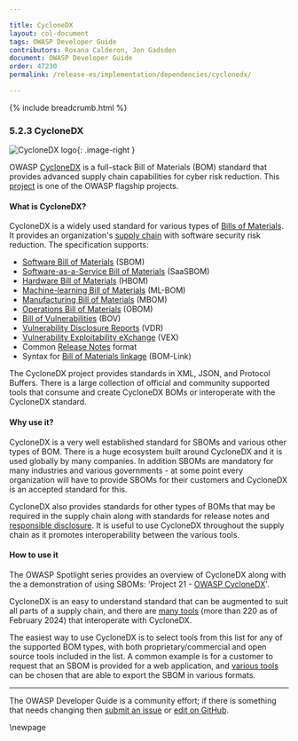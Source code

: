 ```yaml
---

title: CycloneDX
layout: col-document
tags: OWASP Developer Guide
contributors: Roxana Calderon, Jon Gadsden
document: OWASP Developer Guide
order: 47230
permalink: /release-es/implementation/dependencies/cyclonedx/

---
```


{% include breadcrumb.html %}

<style type="text/css">
.image-right {
  height: 26px;
  display: block;
  margin-left: auto;
  margin-right: auto;
  float: right;
}
</style>

### 5.2.3 CycloneDX

![CycloneDX logo](../../../../assets/images/logos/cyclonedx.png "OWASP CycloneDX"){: .image-right }

OWASP [CycloneDX][cyclonedx] is a full-stack Bill of Materials (BOM) standard
that provides advanced supply chain capabilities for cyber risk reduction.
This [project][cyclonedx-project] is one of the OWASP flagship projects.

#### What is CycloneDX?

CycloneDX is a widely used standard for various types of [Bills of Materials][cyclonedx-spec].
It provides an organization's [supply chain][cschain] with software security risk reduction.
The specification supports:

* [Software Bill of Materials][cyclonedx-sbom] (SBOM)
* [Software-as-a-Service Bill of Materials][cyclonedx-saasbom] (SaaSBOM)
* [Hardware Bill of Materials][cyclonedx-hbom] (HBOM)
* [Machine-learning Bill of Materials][cyclonedx-mlbom] (ML-BOM)
* [Manufacturing Bill of Materials][cyclonedx-mbom] (MBOM)
* [Operations Bill of Materials][cyclonedx-obom] (OBOM)
* [Bill of Vulnerabilities][cyclonedx-bov] (BOV)
* [Vulnerability Disclosure Reports][cyclonedx-vdr] (VDR)
* [Vulnerability Exploitability eXchange][cyclonedx-vex] (VEX)
* Common [Release Notes][cyclonedx-notes] format
* Syntax for [Bill of Materials linkage][cyclonedx-bomlink] (BOM-Link)

The CycloneDX project provides standards in XML, JSON, and Protocol Buffers.
There is a large collection of official and community supported tools that consume and create CycloneDX BOMs
or interoperate with the CycloneDX standard.

#### Why use it?

CycloneDX is a very well established standard for SBOMs and various other types of BOM.
There is a huge ecosystem built around CycloneDX and it is used globally by many companies.
In addition SBOMs are mandatory for many industries and various governments - at some point every organization
will have to provide SBOMs for their customers and CycloneDX is an accepted standard for this.

CycloneDX also provides standards for other types of BOMs that may be required in the supply chain
along with standards for release notes and [responsible disclosure][csdisclose].
It is useful to use CycloneDX throughout the supply chain as it promotes interoperability between the various tools.

#### How to use it

The OWASP Spotlight series provides an overview of CycloneDX along with the a demonstration of using SBOMs:
'Project 21 - [OWASP CycloneDX][spotlight21]'.

CycloneDX is an easy to understand standard that can be augmented to suit all parts of a supply chain,
and there are [many tools][cyclonedx-tools] (more than 220 as of February 2024) that interoperate with CycloneDX.

The easiest way to use CycloneDX is to select tools from this list for any of the supported BOM types,
with both proprietary/commercial and open source tools included in the list.
A common example is for a customer to request that an SBOM is provided for a web application,
and [various tools][cyclonedx-tools] can be chosen that are able to export the SBOM in various formats.

----

The OWASP Developer Guide is a community effort; if there is something that needs changing
then [submit an issue][issue070203] or [edit on GitHub][edit070203].

[cschain]: https://cheatsheetseries.owasp.org/cheatsheets/Software_Supply_Chain_Security
[csdisclose]: https://cheatsheetseries.owasp.org/cheatsheets/Vulnerability_Disclosure_Cheat_Sheet
[cyclonedx]: https://cyclonedx.org/
[cyclonedx-bomlink]: https://cyclonedx.org/capabilities/bomlink/
[cyclonedx-bov]: https://cyclonedx.org/capabilities/bov/
[cyclonedx-hbom]: https://cyclonedx.org/capabilities/hbom/
[cyclonedx-mbom]: https://cyclonedx.org/capabilities/mbom/
[cyclonedx-mlbom]: https://cyclonedx.org/capabilities/mlbom/
[cyclonedx-notes]: https://cyclonedx.org/capabilities/release-notes/
[cyclonedx-obom]: https://cyclonedx.org/capabilities/obom/
[cyclonedx-project]: https://owasp.org/www-project-cyclonedx/
[cyclonedx-saasbom]: https://cyclonedx.org/capabilities/saasbom/
[cyclonedx-sbom]: https://cyclonedx.org/capabilities/sbom/
[cyclonedx-spec]: https://cyclonedx.org/specification/overview/
[cyclonedx-tools]: https://cyclonedx.org/tool-center/
[cyclonedx-vdr]: https://cyclonedx.org/capabilities/vdr/
[cyclonedx-vex]: https://cyclonedx.org/capabilities/vex/
[edit070203]: https://github.com/OWASP/www-project-developer-guide/blob/main/draft/07-implementation/02-dependencies/03-cyclonedx.md
[issue070203]: https://github.com/OWASP/www-project-developer-guide/issues/new?labels=content&template=request.md&title=Update:%2007-implementation/02-dependencies/03-cyclonedx
[spotlight21]: https://youtu.be/qEG6cxwl8os

\newpage
